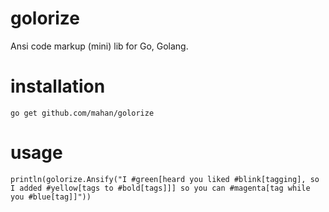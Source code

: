 golorize
========

Ansi code markup (mini) lib for Go, Golang.

installation
============

 	go get github.com/mahan/golorize

usage
=====

	println(golorize.Ansify("I #green[heard you liked #blink[tagging], so I added #yellow[tags to #bold[tags]]] so you can #magenta[tag while you #blue[tag]]"))
